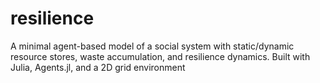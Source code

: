 # resilience
A minimal agent-based model of a social system with static/dynamic resource stores, waste accumulation, and resilience dynamics. Built with Julia, Agents.jl, and a 2D grid environment
